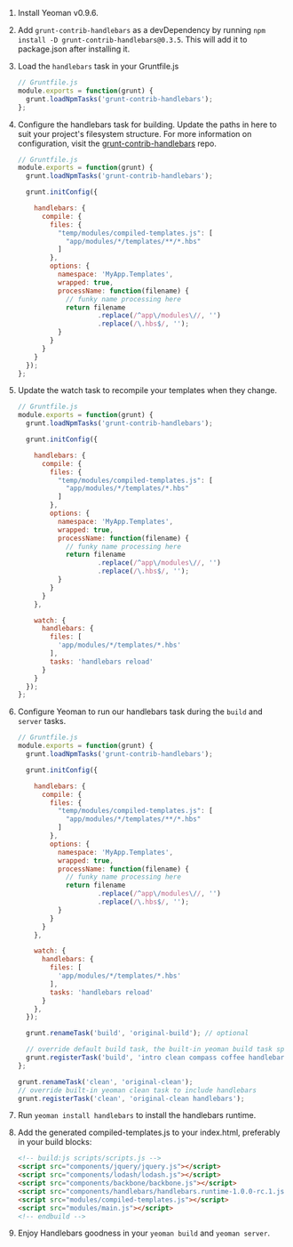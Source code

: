 1. Install Yeoman v0.9.6.

2. Add `grunt-contrib-handlebars` as a devDependency by running `npm install -D grunt-contrib-handlebars@0.3.5`. This will add it to package.json after installing it.

3. Load the `handlebars` task in your Gruntfile.js

    ```javascript
    // Gruntfile.js
    module.exports = function(grunt) {
      grunt.loadNpmTasks('grunt-contrib-handlebars');
    };
    ```

4. Configure the handlebars task for building. Update the paths in here to suit your project's filesystem structure. For more information on configuration, visit the [grunt-contrib-handlebars](https://github.com/gruntjs/grunt-contrib-handlebars) repo.

    ```javascript
    // Gruntfile.js
    module.exports = function(grunt) {
      grunt.loadNpmTasks('grunt-contrib-handlebars');

      grunt.initConfig({

        handlebars: {
          compile: {
            files: {
              "temp/modules/compiled-templates.js": [
                "app/modules/*/templates/**/*.hbs"
              ]
            },
            options: {
              namespace: 'MyApp.Templates',
              wrapped: true,
              processName: function(filename) {
                // funky name processing here
                return filename
                        .replace(/^app\/modules\//, '')
                        .replace(/\.hbs$/, '');
              }
            }
          }
        }
      });
    };
    ```

5. Update the watch task to recompile your templates when they change.

    ```javascript
    // Gruntfile.js
    module.exports = function(grunt) {
      grunt.loadNpmTasks('grunt-contrib-handlebars');

      grunt.initConfig({

        handlebars: {
          compile: {
            files: {
              "temp/modules/compiled-templates.js": [
                "app/modules/*/templates/*.hbs"
              ]
            },
            options: {
              namespace: 'MyApp.Templates',
              wrapped: true,
              processName: function(filename) {
                // funky name processing here
                return filename
                        .replace(/^app\/modules\//, '')
                        .replace(/\.hbs$/, '');
              }
            }
          }
        },

        watch: {
          handlebars: {
            files: [
              'app/modules/*/templates/*.hbs'
            ],
            tasks: 'handlebars reload'
          }
        }
      });
    };
    ```

6. Configure Yeoman to run our handlebars task during the `build` and `server` tasks.

    ```javascript
    // Gruntfile.js
    module.exports = function(grunt) {
      grunt.loadNpmTasks('grunt-contrib-handlebars');

      grunt.initConfig({

        handlebars: {
          compile: {
            files: {
              "temp/modules/compiled-templates.js": [
                "app/modules/*/templates/**/*.hbs"
              ]
            },
            options: {
              namespace: 'MyApp.Templates',
              wrapped: true,
              processName: function(filename) {
                // funky name processing here
                return filename
                        .replace(/^app\/modules\//, '')
                        .replace(/\.hbs$/, '');
              }
            }
          }
        },

        watch: {
          handlebars: {
            files: [
              'app/modules/*/templates/*.hbs'
            ],
            tasks: 'handlebars reload'
          }
        },
      });

      grunt.renameTask('build', 'original-build'); // optional

      // override default build task, the built-in yeoman build task spits out all the tasks it runs in your command line
      grunt.registerTask('build', 'intro clean compass coffee handlebars mkdirs usemin-handler rjs concat css min img rev usemin manifest copy time');
    };

    grunt.renameTask('clean', 'original-clean');
    // override built-in yeoman clean task to include handlebars
    grunt.registerTask('clean', 'original-clean handlebars');
    ```
7. Run `yeoman install handlebars` to install the handlebars runtime.

8. Add the generated compiled-templates.js to your index.html, preferably in your build blocks:

    ```html
    <!-- build:js scripts/scripts.js -->
    <script src="components/jquery/jquery.js"></script>
    <script src="components/lodash/lodash.js"></script>
    <script src="components/backbone/backbone.js"></script>
    <script src="components/handlebars/handlebars.runtime-1.0.0-rc.1.js"></script>
    <script src="modules/compiled-templates.js"></script>
    <script src="modules/main.js"></script>
    <!-- endbuild -->
    ```

9. Enjoy Handlebars goodness in your `yeoman build` and `yeoman server`.